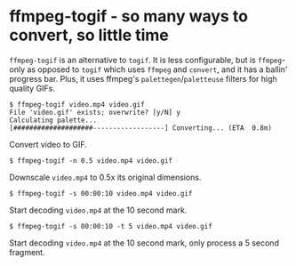 ffmpeg-togif - so many ways to convert, so little time
======================================================
`ffmpeg-togif` is an alternative to `togif`. It is less configurable, but is
`ffmpeg`-only as opposed to `togif` which uses `ffmpeg` and `convert`, and it
has a ballin' progress bar. Plus, it uses ffmpeg's `palettegen`/`paletteuse`
filters for high quality GIFs.

```
$ ffmpeg-togif video.mp4 video.gif
File 'video.gif' exists; overwrite? [y/N] y
Calculating palette...
[####################------------------] Converting... (ETA  0.8m)
```
Convert video to GIF.

```
$ ffmpeg-togif -n 0.5 video.mp4 video.gif
```
Downscale `video.mp4` to 0.5x its original dimensions.

```
$ ffmpeg-togif -s 00:00:10 video.mp4 video.gif
```
Start decoding `video.mp4` at the 10 second mark.

```
$ ffmpeg-togif -s 00:00:10 -t 5 video.mp4 video.gif
```
Start decoding `video.mp4` at the 10 second mark, only process a 5 second
fragment.

